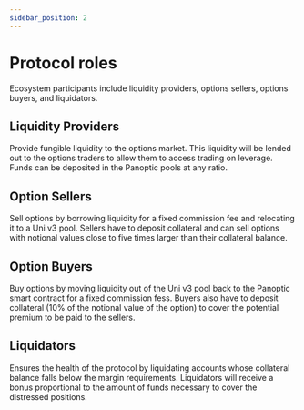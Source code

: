 ```yaml
---
sidebar_position: 2
---
```


# Protocol roles
Ecosystem participants include liquidity providers, options sellers, options buyers, and liquidators.

## Liquidity Providers
Provide fungible liquidity to the options market. 
This liquidity will be lended out to the options traders to allow them to access trading on leverage. 
Funds can be deposited in the Panoptic pools at any ratio.

## Option Sellers
Sell options by borrowing liquidity for a fixed commission fee and relocating it to a Uni v3 pool. 
Sellers have to deposit collateral and can sell options with notional values close to five times larger than their collateral balance.

## Option Buyers
Buy options by moving liquidity out of the Uni v3 pool back to the Panoptic smart contract for a fixed commission fess. 
Buyers also have to deposit collateral (10% of the notional value of the option) to cover the potential premium to be paid to the sellers.

## Liquidators
Ensures the health of the protocol by liquidating accounts whose collateral balance falls below the margin requirements.
Liquidators will receive a bonus proportional to the amount of funds necessary to cover the distressed positions. 
